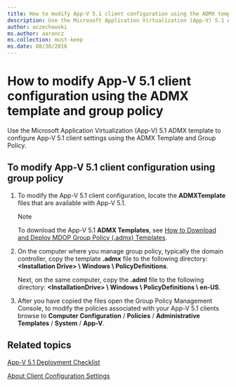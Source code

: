 ```yaml
---
title: How to modify App-V 5.1 client configuration using the ADMX template and group policy
description: Use the Microsoft Application Virtualization (App-V) 5.1 ADMX template to configure App-V 5.1 client settings using the ADMX Template and Group Policy.
author: aczechowski
ms.author: aaroncz
ms.collection: must-keep
ms.date: 08/30/2016
---
```


# How to modify App-V 5.1 client configuration using the ADMX template and group policy

Use the Microsoft Application Virtualization (App-V) 5.1 ADMX template to configure App-V 5.1 client settings using the ADMX Template and Group Policy.

## To modify App-V 5.1 client configuration using group policy

1.  To modify the App-V 5.1 client configuration, locate the **ADMXTemplate** files that are available with App-V 5.1.

    > [!NOTE]
    > To download the App-V 5.1 **ADMX Templates**, see [How to Download and Deploy MDOP Group Policy (.admx) Templates](../solutions/how-to-download-and-deploy-mdop-group-policy--admx--templates.md).

2.  On the computer where you manage group policy, typically the domain controller, copy the template **.admx** file to the following directory: **&lt;Installation Drive&gt; \\ Windows \\ PolicyDefinitions**.

    Next, on the same computer, copy the **.adml** file to the following directory: **&lt;InstallationDrive&gt; \\ Windows \\ PolicyDefinitions \\ en-US**.

3.  After you have copied the files open the Group Policy Management Console, to modify the policies associated with your App-V 5.1 clients browse to **Computer Configuration** / **Policies** / **Administrative Templates** / **System** / **App-V**.

## Related topics

[App-V 5.1 Deployment Checklist](app-v-51-deployment-checklist.md)

[About Client Configuration Settings](about-client-configuration-settings51.md)
